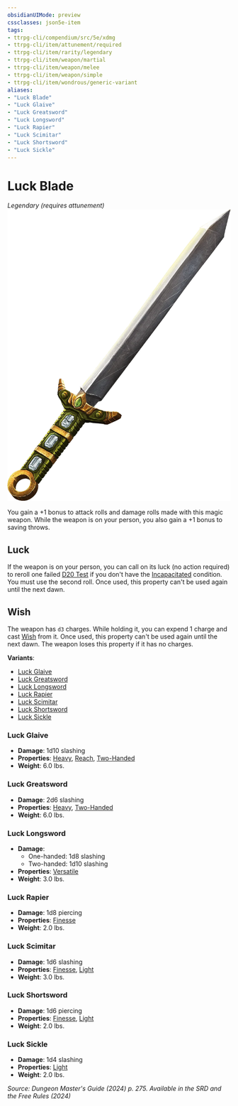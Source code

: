 ```yaml
---
obsidianUIMode: preview
cssclasses: json5e-item
tags:
- ttrpg-cli/compendium/src/5e/xdmg
- ttrpg-cli/item/attunement/required
- ttrpg-cli/item/rarity/legendary
- ttrpg-cli/item/weapon/martial
- ttrpg-cli/item/weapon/melee
- ttrpg-cli/item/weapon/simple
- ttrpg-cli/item/wondrous/generic-variant
aliases: 
- "Luck Blade"
- "Luck Glaive"
- "Luck Greatsword"
- "Luck Longsword"
- "Luck Rapier"
- "Luck Scimitar"
- "Luck Shortsword"
- "Luck Sickle"
---
```

# Luck Blade
*Legendary (requires attunement)*  
![](Інструменти%20ДМ/CLI/items/img/luck-blade.webp#right)


You gain a +1 bonus to attack rolls and damage rolls made with this magic weapon. While the weapon is on your person, you also gain a +1 bonus to saving throws.

## Luck

If the weapon is on your person, you can call on its luck (no action required) to reroll one failed [D20 Test](Інструменти%20ДМ/CLI/rules/variant-rules/d20-test-xphb.md) if you don't have the [Incapacitated](Інструменти%20ДМ/CLI/rules/conditions.md#Incapacitated) condition. You must use the second roll. Once used, this property can't be used again until the next dawn.

## Wish

The weapon has `d3` charges. While holding it, you can expend 1 charge and cast [Wish](Інструменти%20ДМ/CLI/spells/wish-xphb.md) from it. Once used, this property can't be used again until the next dawn. The weapon loses this property if it has no charges.

**Variants**:
- [Luck Glaive](#Luck%20Glaive)
- [Luck Greatsword](#Luck%20Greatsword)
- [Luck Longsword](#Luck%20Longsword)
- [Luck Rapier](#Luck%20Rapier)
- [Luck Scimitar](#Luck%20Scimitar)
- [Luck Shortsword](#Luck%20Shortsword)
- [Luck Sickle](#Luck%20Sickle)

### Luck Glaive

- **Damage**: 1d10 slashing
- **Properties**: [Heavy](Інструменти%20ДМ/CLI/rules/item-properties.md#Heavy), [Reach](Інструменти%20ДМ/CLI/rules/item-properties.md#Reach), [Two-Handed](Інструменти%20ДМ/CLI/rules/item-properties.md#Two-Handed)
- **Weight**: 6.0 lbs.

### Luck Greatsword

- **Damage**: 2d6 slashing
- **Properties**: [Heavy](Інструменти%20ДМ/CLI/rules/item-properties.md#Heavy), [Two-Handed](Інструменти%20ДМ/CLI/rules/item-properties.md#Two-Handed)
- **Weight**: 6.0 lbs.

### Luck Longsword

- **Damage**:
  - One-handed: 1d8 slashing
  - Two-handed: 1d10 slashing
- **Properties**: [Versatile](Інструменти%20ДМ/CLI/rules/item-properties.md#Versatile)
- **Weight**: 3.0 lbs.

### Luck Rapier

- **Damage**: 1d8 piercing
- **Properties**: [Finesse](Інструменти%20ДМ/CLI/rules/item-properties.md#Finesse)
- **Weight**: 2.0 lbs.

### Luck Scimitar

- **Damage**: 1d6 slashing
- **Properties**: [Finesse](Інструменти%20ДМ/CLI/rules/item-properties.md#Finesse), [Light](Інструменти%20ДМ/CLI/rules/item-properties.md#Light)
- **Weight**: 3.0 lbs.

### Luck Shortsword

- **Damage**: 1d6 piercing
- **Properties**: [Finesse](Інструменти%20ДМ/CLI/rules/item-properties.md#Finesse), [Light](Інструменти%20ДМ/CLI/rules/item-properties.md#Light)
- **Weight**: 2.0 lbs.

### Luck Sickle

- **Damage**: 1d4 slashing
- **Properties**: [Light](Інструменти%20ДМ/CLI/rules/item-properties.md#Light)
- **Weight**: 2.0 lbs.


*Source: Dungeon Master's Guide (2024) p. 275. Available in the <span title='Systems Reference Document (5.2)'>SRD</span> and the Free Rules (2024)*